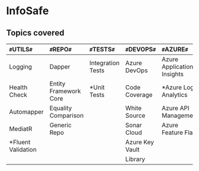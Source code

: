 # InfoSafe

## Topics covered

|  `#`**UTILS**`#`            |  `#`**REPO**`#`             |  `#`**TESTS**`#`         |  `#`**DEVOPS**`#`         |  `#`**AZURE**`#`             |  `#`**BUS**`#`          |
|  :---                       |  :---                       |  :---                    |  :---                     |  :---                        |  :---                   |
|  Logging                    |  Dapper                     |  Integration Tests       |  Azure DevOps             |  Azure Application Insights  |  RabbitMQ               |
|  Health Check               |  Entity Framework Core      |  *Unit Tests             |  Code Coverage            |  *Azure Log Analytics        |  Azure Service Bus      |
|  Automapper                 |  Equality Comparison        |                          |  White Source             |  Azure API Management        |                         |
|  MediatR                    |  Generic Repo               |                          |  Sonar Cloud              |  Azure Feature Flag          |                         |
|  *Fluent Validation         |                             |                          |  Azure Key Vault          |                              |                         |
|                             |                             |                          |  Library                  |                              |                         |